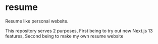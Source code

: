 # resume
Resume like personal website.


This repository serves 2 purposes, First being to try out new Next.js 13 features, Second being to make my own resume website

